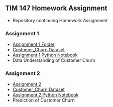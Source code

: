 ## **TIM 147 Homework Assignment**
- Repository continuing Homework Assignment

### **Assignment 1**
- [Assignment 1 Folder](./Assignment%201/)
- [Customer_Churn Dataset](./Assignment%201/Customer_Churn.xlsx)
- [Assignment 1 Python Notebook](./Assignment%201/HW#1.ipynb)
- Data Understanding of Customer Churn

### **Assignment 2**
- [Assignment 2](./Assignment%202/)
- [Customer_Churn Dataset](./Assignment%202/Customer_Churn.xlsx)
- [Assignment 2 Python Notebook](./Assignment%202/HW#2.ipynb)
- Prediction of Customer Churn 
